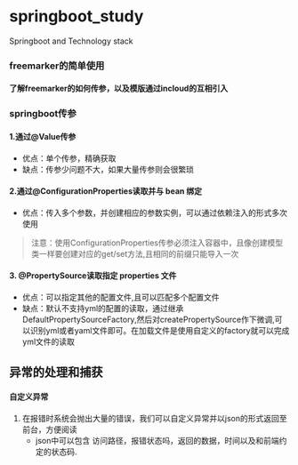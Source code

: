 # springboot_study
Springboot and Technology stack

### freemarker的简单使用
#### 了解freemarker的如何传参，以及模版通过incloud的互相引入

### springboot传参
#### 1.通过@Value传参
   - 优点：单个传参，精确获取
   - 缺点：传参少问题不大，如果大量传参则会很繁琐
#### 2.通过@ConfigurationProperties读取并与 bean 绑定
   - 优点：传入多个参数，并创建相应的参数实例，可以通过依赖注入的形式多次使用
   > 注意：使用ConfigurationProperties传参必须注入容器中，且像创建模型类一样要创建对应的get/set方法,且相同的前缀只能导入一次
#### 3. @PropertySource读取指定 properties 文件
   - 优点：可以指定其他的配置文件,且可以匹配多个配置文件
   - 缺点：默认不支持yml的配置的读取，通过继承DefaultPropertySourceFactory,然后对createPropertySource作下微调,可以识别yml或者yaml文件即可。在加载文件是使用自定义的factory就可以完成yml文件的读取
   
## 异常的处理和捕获
#### 自定义异常
1. 在报错时系统会抛出大量的错误，我们可以自定义异常并以json的形式返回至前台，方便阅读
    - json中可以包含 访问路径，报错状态吗，返回的数据，时间以及和前端约定的状态码.